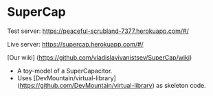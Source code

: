 # SuperCap

Test server: https://peaceful-scrubland-7377.herokuapp.com/#/

Live server: https://supercap.herokuapp.com/#/

[Our wiki] (https://github.com/vladislavivanistsev/SuperCap/wiki)

* A toy-model of a SuperCapacitor.
* Uses [DevMountain/virtual-library] (https://github.com/DevMountain/virtual-library) as skeleton code.
